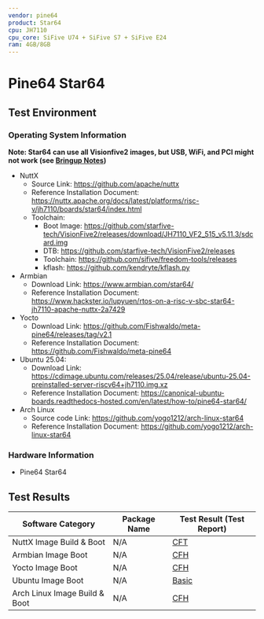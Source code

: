 ```yaml
---
vendor: pine64
product: Star64
cpu: JH7110
cpu_core: SiFive U74 + SiFive S7 + SiFive E24
ram: 4GB/8GB
---
```


# Pine64 Star64

## Test Environment

### Operating System Information

**Note: Star64 can use all Visionfive2 images, but USB, WiFi, and PCI might not work (see [Bringup Notes](https://wiki.pine64.org/wiki/STAR64))**

- NuttX
    - Source Link: https://github.com/apache/nuttx
    - Reference Installation Document: https://nuttx.apache.org/docs/latest/platforms/risc-v/jh7110/boards/star64/index.html
    - Toolchain:
        - Boot Image: https://github.com/starfive-tech/VisionFive2/releases/download/JH7110_VF2_515_v5.11.3/sdcard.img
        - DTB: https://github.com/starfive-tech/VisionFive2/releases
        - Toolchain: https://github.com/sifive/freedom-tools/releases
        - kflash: https://github.com/kendryte/kflash.py
- Armbian
    - Download Link: https://www.armbian.com/star64/
    - Reference Installation Document: https://www.hackster.io/lupyuen/rtos-on-a-risc-v-sbc-star64-jh7110-apache-nuttx-2a7429
- Yocto
    - Download Link: https://github.com/Fishwaldo/meta-pine64/releases/tag/v2.1
    - Reference Installation Document: https://github.com/Fishwaldo/meta-pine64
- Ubuntu 25.04:
  - Download Link: https://cdimage.ubuntu.com/releases/25.04/release/ubuntu-25.04-preinstalled-server-riscv64+jh7110.img.xz
  - Reference Installation Document: https://canonical-ubuntu-boards.readthedocs-hosted.com/en/latest/how-to/pine64-star64/
- Arch Linux
    - Source code Link: https://github.com/yogo1212/arch-linux-star64
    - Reference Installation Document: https://github.com/yogo1212/arch-linux-star64

### Hardware Information

- Pine64 Star64

## Test Results

| Software Category             | Package Name | Test Result (Test Report) |
| ----------------------------- | ------------ | ------------------------- |
| NuttX Image Build & Boot      | N/A          | [CFT][NuttX]              |
| Armbian Image Boot            | N/A          | [CFH][Armbian]            |
| Yocto Image Boot              | N/A          | [CFH][Yocto]              |
| Ubuntu Image Boot             | N/A          | [Basic][Ubuntu]           |
| Arch Linux Image Build & Boot | N/A          | [CFH][ArchLinux]          |

[NuttX]: ./NuttX/README.md
[Armbian]: ./Armbian/README.md
[Yocto]: ./Yocto/README.md
[Ubuntu]: ./Ubuntu/README.md
[ArchLinux]: ./ArchLinux/README.md
